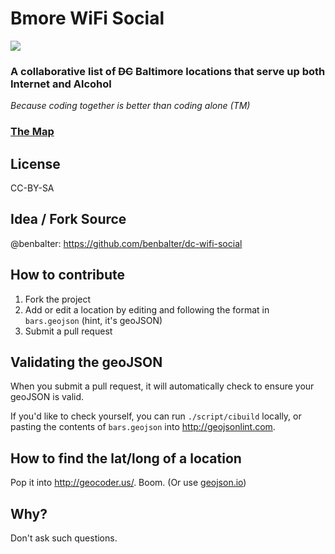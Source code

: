 # Bmore WiFi Social

<img src="https://travis-ci.org/benbalter/dc-wifi-social.png">


### A collaborative list of ~~DC~~ **Baltimore** locations that serve up both Internet and Alcohol

*Because coding together is better than coding alone (TM)*

### [The Map](bars.geojson)

## License

CC-BY-SA

## Idea / Fork Source

@benbalter: https://github.com/benbalter/dc-wifi-social

## How to contribute

1. Fork the project
2. Add or edit a location by editing and following the format in `bars.geojson` (hint, it's geoJSON)
3. Submit a pull request

## Validating the geoJSON

When you submit a pull request, it will automatically check to ensure your geoJSON is valid.

If you'd like to check yourself, you can run `./script/cibuild` locally, or pasting the contents of `bars.geojson` into http://geojsonlint.com.

## How to find the lat/long of a location

Pop it into http://geocoder.us/. Boom.
(Or use [geojson.io](http://geojson.io/#map=13/39.3101/-76.6248))

## Why?

Don't ask such questions.
